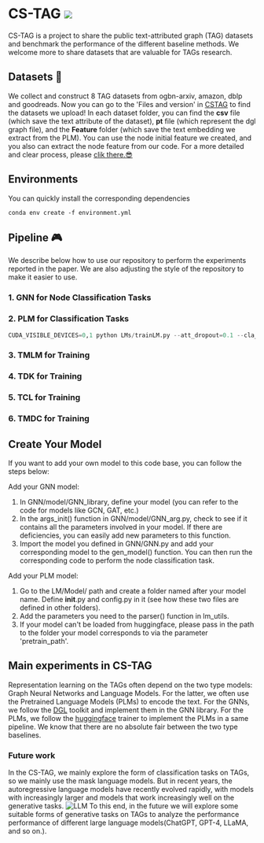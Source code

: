 # CS-TAG  ![](https://img.shields.io/badge/license-MIT-blue)
CS-TAG is a project to share the public text-attributed graph (TAG) datasets and benchmark the performance of the different baseline methods.
We welcome more to share datasets that are valuable for TAGs research.


## Datasets 🔔
We collect and construct 8 TAG datasets from ogbn-arxiv, amazon, dblp and goodreads.
Now you can go to the 'Files and version' in [CSTAG](https://huggingface.co/datasets/Sherirto/CSTAG/tree/main) to find the datasets we upload!
In each dataset folder, you can find the **csv** file (which save the text attribute of the dataset), **pt** file (which represent the dgl graph file), and the **Feature** folder (which save the text embedding we extract from the PLM).
You can use the node initial feature we created, and you also can extract the node feature from our code. 
For a more detailed and clear process, please [clik there.😎](FeatureExtractor/README.md)

## Environments
You can quickly install the corresponding dependencies
```shell
conda env create -f environment.yml
```

## Pipeline 🎮
We describe below how to use our repository to perform the experiments reported in the paper. We are also adjusting the style of the repository to make it easier to use.
### 1. GNN for Node Classification Tasks

### 2. PLM for Classification Tasks
```python
CUDA_VISIBLE_DEVICES=0,1 python LMs/trainLM.py --att_dropout=0.1 --cla_dropout=0.1 --dataset=Computers_RS --dropout=0.1 --epochs=4 --eq_batch_size=180 --eval_patience=20000 --grad_steps=1 --label_smoothing_factor=0.1 --lr=4e-05 --model=Deberta --per_device_bsz=90 --per_eval_bsz=1000 --train_ratio=0.2 --val_ratio=0.1 --warmup_epochs=1 --gpus=0,1 --wandb_name OFF
```

### 3. TMLM for Training

### 4. TDK for Training 

### 5. TCL for Training 

### 6. TMDC for Training 


## Create Your Model
If you want to add your own model to this code base, you can follow the steps below:

Add your GNN model:
1. In GNN/model/GNN_library, define your model (you can refer to the code for models like GCN, GAT, etc.)
2. In the args_init() function in GNN/model/GNN_arg.py, check to see if it contains all the parameters involved in your model. If there are deficiencies, you can easily add new parameters to this function.
3. Import the model you defined in GNN/GNN.py and add your corresponding model to the gen_model() function. You can then run the corresponding code to perform the node classification task.

Add your PLM model:
1. Go to the LM/Model/ path and create a folder named after your model name. Define __init__.py and config.py in it (see how these two files are defined in other folders).
2. Add the parameters you need to the parser() function in lm_utils.
3. If your model can't be loaded from huggingface, please pass in the path to the folder your model corresponds to via the parameter 'pretrain_path'.



## Main experiments in CS-TAG
Representation learning on the TAGs often depend on the two type models: Graph Neural Networks and Language Models.
For the latter, we often use the Pretrained Language Models (PLMs) to encode the text.
For the GNNs, we follow the [DGL](https://www.dgl.ai/) toolkit and implement them in the GNN library.
For the PLMs, we follow the [huggingface](https://huggingface.co/) trainer to implement the PLMs in a same pipeline.
We know that there are no absolute fair between the two type baselines.

[//]: # (We use the [wandb]&#40;https://wandb.ai/site&#41; to log the results of our experiments.)

[//]: # (We make public the logs of some of our experiments done and organized to promote more researchers to study TAG.)

[//]: # (- [x] [Node classification from GNN]&#40;https://wandb.ai/csu_tag/OGB-Arxiv-GNN/reports/GNN-Accuracy--Vmlldzo0MjcyMzk4&#41;)

[//]: # (- [x] [LM related in Ele-computers]&#40;https://wandb.ai//csu_tag/Computers/reports/Ele-Computers--Vmlldzo0NjMxNTA4&#41;)

### Future work
In the CS-TAG, we mainly explore the form of classification tasks on TAGs, so we mainly use the mask language models.
But in recent years, the autoregressive language models have recently evolved rapidly, with models with increasingly larger and models that work increasingly well on the generative tasks.
![LLM](LLM.png)
To this end, in the future we will explore some suitable forms of generative tasks on TAGs to analyze the performance performance of different large language models(ChatGPT, GPT-4, LLaMA, and so on.).


[//]: # (```bash)

[//]: # (./GNN                )

[//]: # (|---- model/                )

[//]: # (|        |---- Dataloader.py    # Load the data from CS-TAG     	)

[//]: # (|        |---- GNN_arg.py       # GNN settings &#40;e.g. dropout, n-layers, n-hidden&#41;)

[//]: # (|        |---- GNN_library.py   # CS-TAG GNN baselines&#40;e.g., mlp, GCN, GAT&#41;)

[//]: # (|---- GNN.py                    # .py for node classification task)

[//]: # (|---- GNN_Link.py                    # .py for link prediction task)

[//]: # (./LMs)

[//]: # (|---- Model/)

[//]: # (|        |---- Bert    # Save the config for the TinyBert, Bert-base and Bert-large)

[//]: # (|        |---- Deberta    # Save the config for the Deberta-base and Deberta-large)

[//]: # (|        |---- Distilbert    # Save the config for the Distilbert)

[//]: # (|        |---- Electra    # Save the config for the Electra-small, Electra-base and Electra-large)

[//]: # (|---- Train_Command/)

[//]: # (|        |---- Pretrain/    # Save the scripts for the topological pretraining )

[//]: # (|                |---- Scripts/    # Save the scripts for the topological pretraining )

[//]: # (|                       |---- TCL.sh   #  Scripts for the TCL)

[//]: # (|                       |---- TMLM.sh   #  Scripts for the TMLM)

[//]: # (|                       |---- TDK.sh   #  Scripts for the TDK)

[//]: # (|                       |---- TMDC.sh   #  Scripts for the TMDC)

[//]: # (|        |---- Co-Train.py    # .py for the Co-Training strategy)

[//]: # (|        |---- Toplogical_Pretrain.py    # .py for the toplogical pretraining strategy &#40;e.g., TCL,TDK,TMLM, TCL+TDK&#41;)

[//]: # (|---- Trainer/)

[//]: # (|        |---- Inf_trainer.py            # .py for getting node embedding from the PLMs)

[//]: # (|        |---- TCL_trainer.py            # Trainer &#40;following the huggingface&#41; for the TCL strategy)

[//]: # (|        |---- TDK_trainer.py            # Trainer &#40;following the huggingface&#41; for the TDK strategy)

[//]: # (|        |---- TMDC_trainer.py            # Trainer &#40;following the huggingface&#41; for the TMDC strategy)

[//]: # (|        |---- TLink_trainer.py            # Trainer &#40;following the huggingface&#41; for the TCL in the Link prediction tasks )

[//]: # (|        |---- lm_trainer.py                 # Trainer for node classification tasks)

[//]: # (|        |---- train_MLM.py                 #  .py for the TMLM tasks &#40;following the huggingface&#41;)

[//]: # (|---- utils/)

[//]: # (|        |---- data/    # Save the scripts for the topological pretraining )

[//]: # (|                |---- data_augmentation.py # the .py for generating the corpus for the TMLM tasks)

[//]: # (|                |---- datasets.py #  The defined dataset class for different tasks)

[//]: # (|                |---- preprocess.py #  Some commands for preprocessing the data &#40;e.g. tokenize_graph, split_graph&#41;)

[//]: # (|        |---- function )

[//]: # (|                |---- dgl_utils.py   # Some commands from dgl )

[//]: # (|                |---- hf_metric.py   # Some metric used in this benchmark &#40;e.g. accuracy, f1&#41;)

[//]: # (|        |---- modules)

[//]: # (|                |---- conf_utils.py)

[//]: # (|                |---- logger.py)

[//]: # (|        |---- settings.py    # Some config for the datasets. You can creat your dataset in this file!  )

[//]: # (|---- model.py       # Define the model for the donstream tasks)

[//]: # (|---- lm_utils.py    # Define the config for the PLM pipeline)

[//]: # (|---- trainLM.py     # Running for the node classification tasks)

[//]: # (|---- dist_runner.py  # Parallel way to training the model)

[//]: # (```)

